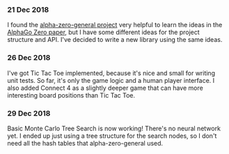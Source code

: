 ### 21 Dec 2018 ###
I found the [alpha-zero-general project] very helpful to learn the ideas in the
[AlphaGo Zero paper], but I have some different ideas for the project
structure and API. I've decided to write a new library using the same ideas.

[alpha-zero-general project]: https://github.com/suragnair/alpha-zero-general
[AlphaGo Zero paper]: https://deepmind.com/blog/alphago-zero-learning-scratch/

### 26 Dec 2018 ###
I've got Tic Tac Toe implemented, because it's nice and small for writing unit
tests. So far, it's only the game logic and a human player interface.
I also added Connect 4 as a slightly deeper game that can have more interesting
board positions than Tic Tac Toe.

### 29 Dec 2018 ###
Basic Monte Carlo Tree Search is now working! There's no neural network yet.
I ended up just using a tree structure for the search nodes, so I don't need
all the hash tables that alpha-zero-general used.
